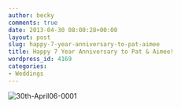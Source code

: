 ```yaml
---
author: becky
comments: true
date: 2013-04-30 08:00:28+00:00
layout: post
slug: happy-7-year-anniversary-to-pat-aimee
title: Happy 7 Year Anniversary to Pat & Aimee!
wordpress_id: 4169
categories:
- Weddings
---
```


![30th-April06-0001](http://www.beckyjenson.com/wp-content/uploads/2013/04/30th-April06-0001.jpg)
